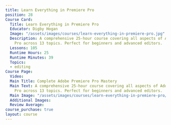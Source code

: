 ```yaml
---
title: Learn Everything in Premiere Pro
position: 28
Course Card:
  Title: Learn Everything in Premiere Pro
  Educator: Digby Hogan
  Image: "/assets/images/courses/learn-everything-in-premiere-pro.jpg"
  Description: A comprehensive 25-hour course covering all aspects of Adobe Premiere
    Pro across 13 topics. Perfect for beginners and advanced editors.
  Lessons: 105
  Runtime Hours: 25
  Runtime Minutes: 39
  Topics:
  - editing
Course Page:
  Video: 
  Main Title: Complete Adobe Premiere Pro Mastery
  Main Text: A comprehensive 25-hour course covering all aspects of Adobe Premiere
    Pro across 13 topics. Perfect for beginners and advanced editors.
  Main Image: "/assets/images/courses/learn-everything-in-premiere-pro/learn-everything-in-premiere-pro-main.jpg"
  Additional Images: 
  Review Average: 
course_purchase: true
layout: course
---
```


